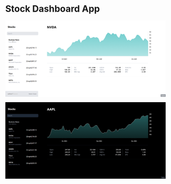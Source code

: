 # Stock Dashboard App

![Stock Dashboard Screenshot](./src/assets/stock-dash.png)

![Stock Dashboard Screenshot](./src/assets/stock-dash-2.png)
